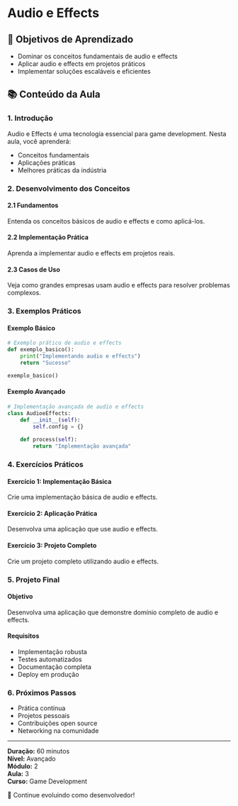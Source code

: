 # Audio e Effects

## 🎯 Objetivos de Aprendizado
- Dominar os conceitos fundamentais de audio e effects
- Aplicar audio e effects em projetos práticos
- Implementar soluções escaláveis e eficientes

## 📚 Conteúdo da Aula

### 1. Introdução
Audio e Effects é uma tecnologia essencial para game development. Nesta aula, você aprenderá:

- Conceitos fundamentais
- Aplicações práticas
- Melhores práticas da indústria

### 2. Desenvolvimento dos Conceitos

#### 2.1 Fundamentos
Entenda os conceitos básicos de audio e effects e como aplicá-los.

#### 2.2 Implementação Prática
Aprenda a implementar audio e effects em projetos reais.

#### 2.3 Casos de Uso
Veja como grandes empresas usam audio e effects para resolver problemas complexos.

### 3. Exemplos Práticos

#### Exemplo Básico
```python
# Exemplo prático de audio e effects
def exemplo_basico():
    print("Implementando audio e effects")
    return "Sucesso"

exemplo_basico()
```

#### Exemplo Avançado
```python
# Implementação avançada de audio e effects
class AudioeEffects:
    def __init__(self):
        self.config = {}
    
    def process(self):
        return "Implementação avançada"
```

### 4. Exercícios Práticos

#### Exercício 1: Implementação Básica
Crie uma implementação básica de audio e effects.

#### Exercício 2: Aplicação Prática
Desenvolva uma aplicação que use audio e effects.

#### Exercício 3: Projeto Completo
Crie um projeto completo utilizando audio e effects.

### 5. Projeto Final

#### Objetivo
Desenvolva uma aplicação que demonstre domínio completo de audio e effects.

#### Requisitos
- Implementação robusta
- Testes automatizados
- Documentação completa
- Deploy em produção

### 6. Próximos Passos

- Prática contínua
- Projetos pessoais
- Contribuições open source
- Networking na comunidade

---

**Duração:** 60 minutos  
**Nível:** Avançado  
**Módulo:** 2  
**Aula:** 3  
**Curso:** Game Development

🎉 Continue evoluindo como desenvolvedor!
